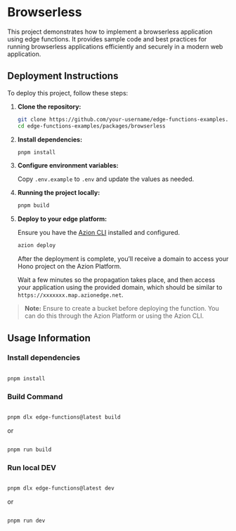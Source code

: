 # Browserless

This project demonstrates how to implement a browserless application using edge functions. It provides sample code and best practices for running browserless applications efficiently and securely in a modern web application.

## Deployment Instructions

To deploy this project, follow these steps:

1. **Clone the repository:**

   ```bash
   git clone https://github.com/your-username/edge-functions-examples.git
   cd edge-functions-examples/packages/browserless
   ```

2. **Install dependencies:**

   ```bash
   pnpm install
   ```

3. **Configure environment variables:**

   Copy `.env.example` to `.env` and update the values as needed.

4. **Running the project locally:**

   ```bash
   pnpm build
   ```

5. **Deploy to your edge platform:**

   Ensure you have the [Azion CLI](https://www.azion.com/en/documentation/products/azion-cli/overview/) installed and configured.

   ```bash
   azion deploy
   ```

   After the deployment is complete, you’ll receive a domain to access your Hono project on the Azion Platform.

   Wait a few minutes so the propagation takes place, and then access your application using the provided domain, which should be similar to `https://xxxxxxx.map.azionedge.net`.

> **Note:** Ensure to create a bucket before deploying the function. You can do this through the Azion Platform or using the Azion CLI.

## Usage Information

### Install dependencies

```bash

pnpm install

```

### Build Command

```bash

pnpm dlx edge-functions@latest build

```

or

```bash

pnpm run build

```

### Run local DEV

```bash

pnpm dlx edge-functions@latest dev

```

or

```bash

pnpm run dev

```
